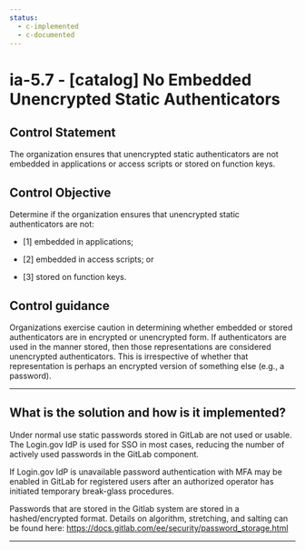 ```yaml
---
status:
  - c-implemented
  - c-documented
---
```


# ia-5.7 - \[catalog\] No Embedded Unencrypted Static Authenticators

## Control Statement

The organization ensures that unencrypted static authenticators are not embedded in applications or access scripts or stored on function keys.

## Control Objective

Determine if the organization ensures that unencrypted static authenticators are not:

- \[1\] embedded in applications;

- \[2\] embedded in access scripts; or

- \[3\] stored on function keys.

## Control guidance

Organizations exercise caution in determining whether embedded or stored authenticators are in encrypted or unencrypted form. If authenticators are used in the manner stored, then those representations are considered unencrypted authenticators. This is irrespective of whether that representation is perhaps an encrypted version of something else (e.g., a password).

______________________________________________________________________

## What is the solution and how is it implemented?

Under normal use static passwords stored in GitLab are not used or usable.
The Login.gov IdP is used for SSO in most cases, reducing the number of actively
used passwords in the GitLab component.

If Login.gov IdP is unavailable password authentication
with MFA may be enabled in GitLab for registered users after an authorized
operator has initiated temporary break-glass procedures.

Passwords that are stored in the Gitlab system are stored in a hashed/encrypted format.
Details on algorithm, stretching, and salting can be found here: https://docs.gitlab.com/ee/security/password_storage.html

______________________________________________________________________
